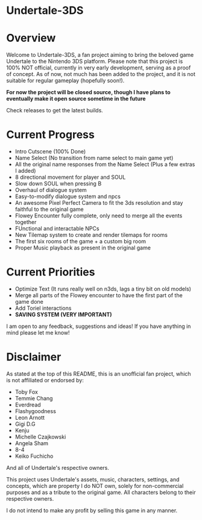 # Undertale-3DS

# Overview
Welcome to Undertale-3DS, a fan project aiming to bring the beloved game Undertale to the Nintendo 3DS platform. Please note that this project is 100% NOT official, currently in very early development, serving as a proof of concept. As of now, not much has been added to the project, and it is not suitable for regular gameplay (hopefully soon!).

**For now the project will be closed source, though I have plans to eventually make it open source sometime in the future**

Check releases to get the latest builds.

# Current Progress
- Intro Cutscene (100% Done)
- Name Select (No transition from name select to main game yet)
- All the original name responses from the Name Select (Plus a few extras I added)
- 8 directional movement for player and SOUL
- Slow down SOUL when pressing B
- Overhaul of dialogue system
- Easy-to-modify dialogue system and npcs
- An awesome Pixel Perfect Camera to fit the 3ds resolution and stay faithful to the original game
- Flowey Encounter fully complete, only need to merge all the events together
- FUnctional and interactable NPCs
- New Tilemap system to create and render tilemaps for rooms
- The first six rooms of the game + a custom big room
- Proper Music playback as present in the original game

# Current Priorities
- Optimize Text (It runs really well on n3ds, lags a tiny bit on old models)
- Merge all parts of the Flowey encounter to have the first part of the game done
- Add Toriel interactions
- **SAVING SYSTEM (VERY IMPORTANT)**

I am open to any feedback, suggestions and ideas! If you have anything in mind please let me know!

# Disclaimer
As stated at the top of this README, this is an unofficial fan project, which is not affiliated or endorsed by:
- Toby Fox
- Temmie Chang
- Everdread
- Flashygoodness
- Leon Arnott
- Gigi D.G
- Kenju
- Michelle Czajkowski
- Angela Sham
- 8-4
- Keiko Fuchicho

And all of Undertale's respective owners.

This project uses Undertale's assets, music, characters, settings, and concepts, which are property I do NOT own, solely for non-commercial purposes and as a tribute to the original game. All characters belong to their respective owners.

I do not intend to make any profit by selling this game in any manner.

